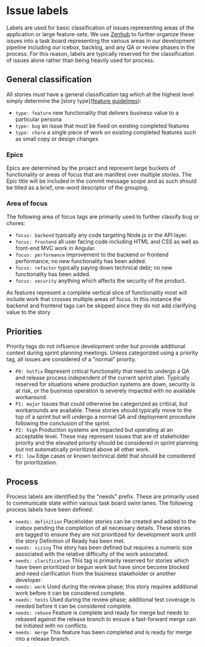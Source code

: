 # Issue labels

Labels are used for basic classification of issues representing areas of the application or large feature-sets. We use [Zenhub](https://www.zenhub.io) to further organize these issues into a task board representing the various areas in our development pipeline including our icebox, backlog, and any QA or review phases in the process. For this reason, labels are typically reserved for the classification of issues alone rather than being heavily used for process.

## General classification

All stories must have a general classification tag which at the highest level simply determine the [story type]([feature guidelines](./README.md#development-guidelines)):

* `type: feature` new functionality that delivers business value to a particular persona
* `type: bug` an issue that must be fixed on existing completed features
* `type: chore` a single piece of work on existing completed features such as small copy or design changes

### Epics

Epics are determined by the project and represent large buckets of functionality or areas of focus that are manifest over multiple stories. The Epic title will be included in the commit message scope and as such should be titled as a brief, one-word descriptor of the grouping.

### Area of focus

The following area of focus tags are primarily used to further classify bug or chores:

* `focus: backend` typically any code targeting Node.js or the API layer.
* `focus: frontend` all user facing code including HTML and CSS as well as front-end MVC work in Angular.
* `focus: performance` improvement to the backend or frontend performance; no new functionality has been added.
* `focus: refactor` typically paying down technical debt; no new functionality has been added.
* `focus: security` anything which affects the security of the product.

As features represent a complete vertical slice of functionality most will include work that crosses multiple areas of focus. In this instance the backend and frontend tags can be skipped since they do not add clarifying value to the story

## Priorities

Priority tags do not influence development order but provide additional context during sprint planning meetings. Unless categorized using a priority tag, all issues are considered of a "normal" priority.

* `P0: hotfix` Represent critical functionality that need to undergo a QA and release process independent of the current sprint plan. Typically reserved for situations where production systems are down, security is at risk, or the business operation is severely impacted with no available workaround.
* `P1: major` Issues that could otherwise be categorized as critical, but workarounds are available. These stories should typically move to the top of a sprint but will undergo a normal QA and deployment procedure following the conclusion of the sprint.
* `P2: high` Production systems are impacted but operating at an acceptable level. These may represent issues that are of stakeholder priority and the elevated priority should be considered in sprint planning but not automatically prioritized above all other work.
* `P3: low` Edge cases or known technical debt that should be considered for prioritization.

## Process

Process labels are identified by the "needs" prefix. These are primarily used to communicate state within various task board swim lanes. The following process labels have been defined:

* `needs: definition` Placeholder stories can be created and added to the icebox pending the completion of all necessary details. These stories are tagged to ensure they are not prioritized for development work until the story Definition of Ready has been met.
* `needs: sizing` The story has been defined but requires a numeric size associated with the relative difficulty of the work associated.
* `needs: clarification` This tag is primarily reserved for stories which have been prioritized or begun work but have since become blocked and need clarification from the business stakeholder or another developer.
* `needs: work` Used during the review phase; this story requires additional work before it can be considered complete.
* `needs: tests` Used during the review phase; additional test coverage is needed before it can be considered complete.
* `needs: rebase` Feature is complete and ready for merge but needs to rebased against the release branch to ensure a fast-forward merge can be initiated with no conflicts.
* `needs: merge` This feature has been completed and is ready for merge into a release branch.
